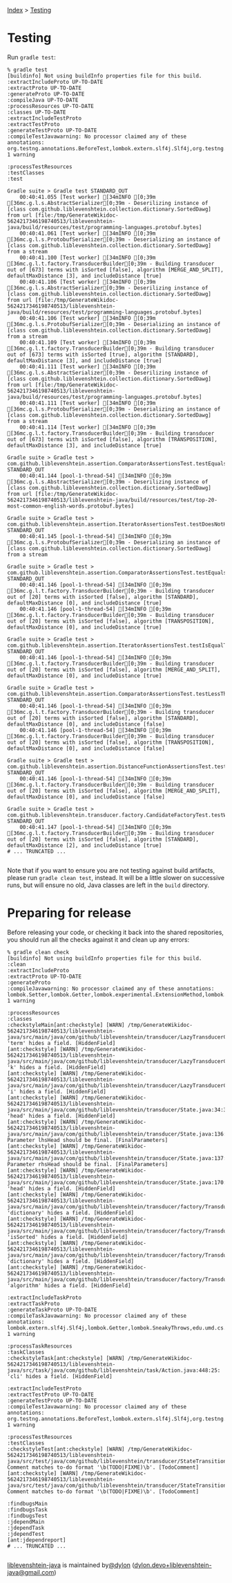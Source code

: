 [Index](index.md) > [Testing](testing.md)

# Testing

Run `gradle test`:

```
% gradle test
[buildinfo] Not using buildInfo properties file for this build.
:extractIncludeProto UP-TO-DATE
:extractProto UP-TO-DATE
:generateProto UP-TO-DATE
:compileJava UP-TO-DATE
:processResources UP-TO-DATE
:classes UP-TO-DATE
:extractIncludeTestProto
:extractTestProto
:generateTestProto UP-TO-DATE
:compileTestJavawarning: No processor claimed any of these annotations: org.testng.annotations.BeforeTest,lombok.extern.slf4j.Slf4j,org.testng.annotations.DataProvider,lombok.Getter,org.testng.annotations.BeforeClass,lombok.RequiredArgsConstructor,org.testng.annotations.BeforeMethod,org.testng.annotations.Test
1 warning

:processTestResources
:testClasses
:test

Gradle suite > Gradle test STANDARD_OUT
    00:40:41.055 [Test worker] [34mINFO [0;39m [36mc.g.l.s.AbstractSerializer[0;39m - Deserilizing instance of [class com.github.liblevenshtein.collection.dictionary.SortedDawg] from url [file:/tmp/GenerateWikidoc-5624217346198740513/liblevenshtein-java/build/resources/test/programming-languages.protobuf.bytes]
    00:40:41.061 [Test worker] [34mINFO [0;39m [36mc.g.l.s.ProtobufSerializer[0;39m - Deserializing an instance of [class com.github.liblevenshtein.collection.dictionary.SortedDawg] from a stream
    00:40:41.100 [Test worker] [34mINFO [0;39m [36mc.g.l.t.factory.TransducerBuilder[0;39m - Building transducer out of [673] terms with isSorted [false], algorithm [MERGE_AND_SPLIT], defaultMaxDistance [3], and includeDistance [true]
    00:40:41.106 [Test worker] [34mINFO [0;39m [36mc.g.l.s.AbstractSerializer[0;39m - Deserilizing instance of [class com.github.liblevenshtein.collection.dictionary.SortedDawg] from url [file:/tmp/GenerateWikidoc-5624217346198740513/liblevenshtein-java/build/resources/test/programming-languages.protobuf.bytes]
    00:40:41.106 [Test worker] [34mINFO [0;39m [36mc.g.l.s.ProtobufSerializer[0;39m - Deserializing an instance of [class com.github.liblevenshtein.collection.dictionary.SortedDawg] from a stream
    00:40:41.109 [Test worker] [34mINFO [0;39m [36mc.g.l.t.factory.TransducerBuilder[0;39m - Building transducer out of [673] terms with isSorted [true], algorithm [STANDARD], defaultMaxDistance [3], and includeDistance [true]
    00:40:41.111 [Test worker] [34mINFO [0;39m [36mc.g.l.s.AbstractSerializer[0;39m - Deserilizing instance of [class com.github.liblevenshtein.collection.dictionary.SortedDawg] from url [file:/tmp/GenerateWikidoc-5624217346198740513/liblevenshtein-java/build/resources/test/programming-languages.protobuf.bytes]
    00:40:41.111 [Test worker] [34mINFO [0;39m [36mc.g.l.s.ProtobufSerializer[0;39m - Deserializing an instance of [class com.github.liblevenshtein.collection.dictionary.SortedDawg] from a stream
    00:40:41.114 [Test worker] [34mINFO [0;39m [36mc.g.l.t.factory.TransducerBuilder[0;39m - Building transducer out of [673] terms with isSorted [false], algorithm [TRANSPOSITION], defaultMaxDistance [3], and includeDistance [true]

Gradle suite > Gradle test > com.github.liblevenshtein.assertion.ComparatorAssertionsTest.testEqualsToAgainstLessThan STANDARD_OUT
    00:40:41.144 [pool-1-thread-54] [34mINFO [0;39m [36mc.g.l.s.AbstractSerializer[0;39m - Deserilizing instance of [class com.github.liblevenshtein.collection.dictionary.SortedDawg] from url [file:/tmp/GenerateWikidoc-5624217346198740513/liblevenshtein-java/build/resources/test/top-20-most-common-english-words.protobuf.bytes]

Gradle suite > Gradle test > com.github.liblevenshtein.assertion.IteratorAssertionsTest.testDoesNotHaveNextAgainstViolation STANDARD_OUT
    00:40:41.145 [pool-1-thread-54] [34mINFO [0;39m [36mc.g.l.s.ProtobufSerializer[0;39m - Deserializing an instance of [class com.github.liblevenshtein.collection.dictionary.SortedDawg] from a stream

Gradle suite > Gradle test > com.github.liblevenshtein.assertion.ComparatorAssertionsTest.testEqualsToAgainstGreaterThan STANDARD_OUT
    00:40:41.146 [pool-1-thread-54] [34mINFO [0;39m [36mc.g.l.t.factory.TransducerBuilder[0;39m - Building transducer out of [20] terms with isSorted [false], algorithm [STANDARD], defaultMaxDistance [0], and includeDistance [true]
    00:40:41.146 [pool-1-thread-54] [34mINFO [0;39m [36mc.g.l.t.factory.TransducerBuilder[0;39m - Building transducer out of [20] terms with isSorted [false], algorithm [TRANSPOSITION], defaultMaxDistance [0], and includeDistance [true]

Gradle suite > Gradle test > com.github.liblevenshtein.assertion.IteratorAssertionsTest.testIsEqualToAgainstTooFewValues STANDARD_OUT
    00:40:41.146 [pool-1-thread-54] [34mINFO [0;39m [36mc.g.l.t.factory.TransducerBuilder[0;39m - Building transducer out of [20] terms with isSorted [false], algorithm [MERGE_AND_SPLIT], defaultMaxDistance [0], and includeDistance [true]

Gradle suite > Gradle test > com.github.liblevenshtein.assertion.ComparatorAssertionsTest.testLessThanAgainstEqualsTo STANDARD_OUT
    00:40:41.146 [pool-1-thread-54] [34mINFO [0;39m [36mc.g.l.t.factory.TransducerBuilder[0;39m - Building transducer out of [20] terms with isSorted [false], algorithm [STANDARD], defaultMaxDistance [0], and includeDistance [false]
    00:40:41.146 [pool-1-thread-54] [34mINFO [0;39m [36mc.g.l.t.factory.TransducerBuilder[0;39m - Building transducer out of [20] terms with isSorted [false], algorithm [TRANSPOSITION], defaultMaxDistance [0], and includeDistance [false]

Gradle suite > Gradle test > com.github.liblevenshtein.assertion.DistanceFunctionAssertionsTest.testHasDistanceAgainstViolation STANDARD_OUT
    00:40:41.146 [pool-1-thread-54] [34mINFO [0;39m [36mc.g.l.t.factory.TransducerBuilder[0;39m - Building transducer out of [20] terms with isSorted [false], algorithm [MERGE_AND_SPLIT], defaultMaxDistance [0], and includeDistance [false]

Gradle suite > Gradle test > com.github.liblevenshtein.transducer.factory.CandidateFactoryTest.testWithDistance STANDARD_OUT
    00:40:41.147 [pool-1-thread-54] [34mINFO [0;39m [36mc.g.l.t.factory.TransducerBuilder[0;39m - Building transducer out of [20] terms with isSorted [false], algorithm [STANDARD], defaultMaxDistance [2], and includeDistance [true]
# ... TRUNCATED ...


```

Note that if you want to ensure you are not testing against build artifacts,
please run `gradle clean test`, instead.  It will be a little slower on
successive runs, but will ensure no old, Java classes are left in the `build`
directory.

# Preparing for release

Before releasing your code, or checking it back into the shared repositories,
you should run all the checks against it and clean up any errors:

```
% gradle clean check
[buildinfo] Not using buildInfo properties file for this build.
:clean
:extractIncludeProto
:extractProto UP-TO-DATE
:generateProto
:compileJavawarning: No processor claimed any of these annotations: lombok.Setter,lombok.Getter,lombok.experimental.ExtensionMethod,lombok.NonNull,lombok.RequiredArgsConstructor,lombok.EqualsAndHashCode,lombok.Value,lombok.extern.slf4j.Slf4j,lombok.Builder,lombok.ToString,lombok.Data,lombok.AllArgsConstructor,lombok.NoArgsConstructor
1 warning

:processResources
:classes
:checkstyleMain[ant:checkstyle] [WARN] /tmp/GenerateWikidoc-5624217346198740513/liblevenshtein-java/src/main/java/com/github/liblevenshtein/transducer/LazyTransducerCollection.java:233:20: 'term' hides a field. [HiddenField]
[ant:checkstyle] [WARN] /tmp/GenerateWikidoc-5624217346198740513/liblevenshtein-java/src/main/java/com/github/liblevenshtein/transducer/LazyTransducerCollection.java:234:17: 'k' hides a field. [HiddenField]
[ant:checkstyle] [WARN] /tmp/GenerateWikidoc-5624217346198740513/liblevenshtein-java/src/main/java/com/github/liblevenshtein/transducer/LazyTransducerCollection.java:235:17: 'i' hides a field. [HiddenField]
[ant:checkstyle] [WARN] /tmp/GenerateWikidoc-5624217346198740513/liblevenshtein-java/src/main/java/com/github/liblevenshtein/transducer/State.java:34:36: 'head' hides a field. [HiddenField]
[ant:checkstyle] [WARN] /tmp/GenerateWikidoc-5624217346198740513/liblevenshtein-java/src/main/java/com/github/liblevenshtein/transducer/State.java:136:7: Parameter lhsHead should be final. [FinalParameters]
[ant:checkstyle] [WARN] /tmp/GenerateWikidoc-5624217346198740513/liblevenshtein-java/src/main/java/com/github/liblevenshtein/transducer/State.java:137:7: Parameter rhsHead should be final. [FinalParameters]
[ant:checkstyle] [WARN] /tmp/GenerateWikidoc-5624217346198740513/liblevenshtein-java/src/main/java/com/github/liblevenshtein/transducer/State.java:170:42: 'head' hides a field. [HiddenField]
[ant:checkstyle] [WARN] /tmp/GenerateWikidoc-5624217346198740513/liblevenshtein-java/src/main/java/com/github/liblevenshtein/transducer/factory/TransducerBuilder.java:102:41: 'dictionary' hides a field. [HiddenField]
[ant:checkstyle] [WARN] /tmp/GenerateWikidoc-5624217346198740513/liblevenshtein-java/src/main/java/com/github/liblevenshtein/transducer/factory/TransducerBuilder.java:103:21: 'isSorted' hides a field. [HiddenField]
[ant:checkstyle] [WARN] /tmp/GenerateWikidoc-5624217346198740513/liblevenshtein-java/src/main/java/com/github/liblevenshtein/transducer/factory/TransducerBuilder.java:124:16: 'dictionary' hides a field. [HiddenField]
[ant:checkstyle] [WARN] /tmp/GenerateWikidoc-5624217346198740513/liblevenshtein-java/src/main/java/com/github/liblevenshtein/transducer/factory/TransducerBuilder.java:241:57: 'algorithm' hides a field. [HiddenField]

:extractIncludeTaskProto
:extractTaskProto
:generateTaskProto UP-TO-DATE
:compileTaskJavawarning: No processor claimed any of these annotations: lombok.extern.slf4j.Slf4j,lombok.Getter,lombok.SneakyThrows,edu.umd.cs.findbugs.annotations.SuppressFBWarnings
1 warning

:processTaskResources
:taskClasses
:checkstyleTask[ant:checkstyle] [WARN] /tmp/GenerateWikidoc-5624217346198740513/liblevenshtein-java/src/task/java/com/github/liblevenshtein/task/Action.java:448:25: 'cli' hides a field. [HiddenField]

:extractIncludeTestProto
:extractTestProto UP-TO-DATE
:generateTestProto UP-TO-DATE
:compileTestJavawarning: No processor claimed any of these annotations: org.testng.annotations.BeforeTest,lombok.extern.slf4j.Slf4j,org.testng.annotations.DataProvider,lombok.Getter,org.testng.annotations.BeforeClass,lombok.RequiredArgsConstructor,org.testng.annotations.BeforeMethod,org.testng.annotations.Test
1 warning

:processTestResources
:testClasses
:checkstyleTest[ant:checkstyle] [WARN] /tmp/GenerateWikidoc-5624217346198740513/liblevenshtein-java/src/test/java/com/github/liblevenshtein/transducer/StateTransitionFunctionTest.java:199: Comment matches to-do format '\b(TODO|FIXME)\b'. [TodoComment]
[ant:checkstyle] [WARN] /tmp/GenerateWikidoc-5624217346198740513/liblevenshtein-java/src/test/java/com/github/liblevenshtein/transducer/StateTransitionFunctionTest.java:236: Comment matches to-do format '\b(TODO|FIXME)\b'. [TodoComment]

:findbugsMain
:findbugsTask
:findbugsTest
:jdependMain
:jdependTask
:jdependTest
[ant:jdependreport] 
# ... TRUNCATED ...


```

[liblevenshtein-java][github-repo] is maintained by[@dylon][github-author] ([dylon.devo+liblevenshtein-java@gmail.com][github-email])

[coursera-automata]: https://class.coursera.org/automata "Jeffrey Ullman (Coursera)"
[coursera-compilers]: https://class.coursera.org/compilers "Alex Aiken (Coursera)"
[coursera-nlp]: https://class.coursera.org/nlp "Dan Jurafsky and Chris Manning (Coursera)"
[damn-cool-algos-levenshtein-automata-2010]: http://blog.notdot.net/2010/07/Damn-Cool-Algorithms-Levenshtein-Automata "Nick Johnson (2010)"
[dict-compress-dawg-2011]: http://stevehanov.ca/blog/index.php?id=115 "Steve Hanov (2011)"
[fast-easy-correct-trie-2011]: http://stevehanov.ca/blog/index.php?id=114 "Steve Hanov (2011)"
[fast-string-correction-2002]: http://citeseerx.ist.psu.edu/viewdoc/summary?doi=10.1.1.16.652 "Klaus Schulz and Stoyan Mihov (2002)"
[incremental-construction-dawg-2000]: http://dl.acm.org/citation.cfm?id=971842 "Jan Daciuk, Bruce W. Watson, Stoyan Mihov, and Richard E. Watson (2000)"
[klaus-schulz]: http://www.cis.uni-muenchen.de/people/schulz.html "Klaus Schulz"
[lucene-fuzzy-2011]: http://blog.mikemccandless.com/2011/03/lucenes-fuzzyquery-is-100-times-faster.html "Michael McCandless (2011)"
[moman]: https://sites.google.com/site/rrettesite/moman "Moman"
[rao-li]: http://www.usca.edu/math/~mathdept/rli/ "Dr. Rao Li"
[stoyan-mihov]: http://www.lml.bas.bg/~stoyan/ "Stoyan Mihov"
[universal-automata-2005]: http://www.fmi.uni-sofia.bg/fmi/logic/theses/mitankin-en.pdf "Petar Nikolaev Mitankin (2005)"
[usca]: http://web.usca.edu/ "University of South Carolina Aiken"

[live-demo]: http://universal-automata.github.io/liblevenshtein/

[github-author]: https://github.com/dylon "Dylon Edwards <dylon.devo+liblevenshtein-java@gmail.com>"
[github-demo]: http://universal-automata.github.io/liblevenshtein/ "liblevenshtein demo"
[github-email]: mailto:dylon.devo+liblevenshtein-java@gmail.com "Dylon Edwards <dylon.devo+liblevenshtein-java@gmail.com>"
[github-repo]: https://github.com/universal-automata/liblevenshtein-java/ "universal-automata/liblevenshtein-java"

[wikipedia-damerau-levenshtein-distance]: https://en.wikipedia.org/wiki/Damerau%E2%80%93Levenshtein_distance "Damerau–Levenshtein distance"
[wikipedia-levenshtein-distance]: https://en.wikipedia.org/wiki/Levenshtein_distance "Levenshtein distance"

[master-branch]: https://github.com/universal-automata/liblevenshtein-java/tree/master
[release-branch]: https://github.com/universal-automata/liblevenshtein-java/tree/release
[release-branch-2.x]: https://github.com/universal-automata/liblevenshtein-java/tree/release-2.x

[wiki]: https://github.com/universal-automata/liblevenshtein-java/blob/gh-pages/docs/wiki/3.0.0-alpha.2/index.md "liblevenshtein 3.0.0-alpha.2 Wiki"
[javadoc]: http://universal-automata.github.io/liblevenshtein-java/docs/javadoc/3.0.0-alpha.2/index.html "liblevenshtein 3.0.0-alpha.2 API"
[tagged-source]: https://github.com/universal-automata/liblevenshtein-java/tree/3.0.0-alpha.2/src "liblevenshtein 3.0.0-alpha.2"

[java-lib]: https://github.com/universal-automata/liblevenshtein-java "liblevenshtein-java"
[java-cli]: https://github.com/universal-automata/liblevenshtein-java-cli "liblevenshtein-java-cli"
[java-cli-readme]: https://github.com/universal-automata/liblevenshtein-java-cli/blob/master/README.md "liblevenshtein-java-cli, README.md"

[javadoc/Iterable]: https://docs.oracle.com/javase/8/docs/api/java/lang/Iterable.html?is-external=true "java.lang.Iterable"
[javadoc/Iterator.next()]: https://docs.oracle.com/javase/8/docs/api/java/util/Iterator.html#next-- "java.util.Iterator.next()"
[javadoc/Iterator]: https://docs.oracle.com/javase/8/docs/api/java/util/Iterator.html "java.util.Iterator"
[javadoc/String]: https://docs.oracle.com/javase/8/docs/api/java/lang/String.html "java.lang.String"

[javadoc/Algorithm.MERGE_AND_SPLIT]: http://universal-automata.github.io/liblevenshtein-java/docs/javadoc/3.0.0-alpha.2/com/github/liblevenshtein/transducer/Algorithm.html#MERGE_AND_SPLIT "Algorithm.MERGE_AND_SPLIT"
[javadoc/Algorithm.STANDARD]: http://universal-automata.github.io/liblevenshtein-java/docs/javadoc/3.0.0-alpha.2/com/github/liblevenshtein/transducer/Algorithm.html#STANDARD "Algorithm.STANDARD"
[javadoc/Algorithm.TRANSPOSITION]: http://universal-automata.github.io/liblevenshtein-java/docs/javadoc/3.0.0-alpha.2/com/github/liblevenshtein/transducer/Algorithm.html#TRANSPOSITION "Algorithm.TRANSPOSITION"
[javadoc/ITransducer.transduce(String)]: http://universal-automata.github.io/liblevenshtein-java/docs/javadoc/3.0.0-alpha.2/com/github/liblevenshtein/transducer/ITransducer.html#transduce-java.lang.String- "ITransducer.transduce(String):Iterable"
[javadoc/ITransducer.transduce(String,int)]: http://universal-automata.github.io/liblevenshtein-java/docs/javadoc/3.0.0-alpha.2/com/github/liblevenshtein/transducer/ITransducer.html#transduce-java.lang.String-int- "ITransducer.transduce(String,int):Iterable"
[javadoc/MemoizedMergeAndSplit.between(String,String)]: http://universal-automata.github.io/liblevenshtein-java/docs/javadoc/3.0.0-alpha.2/com/github/liblevenshtein/distance/MemoizedMergeAndSplit.html "MemoizedMergeAndSplit.between(String,String):int"
[javadoc/MemoizedStandard.between(String,String)]: http://universal-automata.github.io/liblevenshtein-java/docs/javadoc/3.0.0-alpha.2/com/github/liblevenshtein/distance/MemoizedStandard.html "MemoizedStandard.between(String,String):int"
[javadoc/MemoizedTransposition.between(String,String)]: http://universal-automata.github.io/liblevenshtein-java/docs/javadoc/3.0.0-alpha.2/com/github/liblevenshtein/distance/MemoizedTransposition.html "MemoizedTransposition.between(String,String):int"
[javadoc/TransducerBuilder.algorithm(Algorithm)]: http://universal-automata.github.io/liblevenshtein-java/docs/javadoc/3.0.0-alpha.2/com/github/liblevenshtein/transducer/factory/TransducerBuilder.html#algorithm-com.github.liblevenshtein.Algorithm- "TransducerBuilder.algorithm(Algorithm):TransducerBuilder"
[javadoc/TransducerBuilder.build()]: http://universal-automata.github.io/liblevenshtein-java/docs/javadoc/3.0.0-alpha.2/com/github/liblevenshtein/transducer/factory/TransducerBuilder.html#build-- "TransducerBuilder.build():ITransducer"
[javadoc/TransducerBuilder.defaultMaxDistance(int)]: http://universal-automata.github.io/liblevenshtein-java/docs/javadoc/3.0.0-alpha.2/com/github/liblevenshtein/transducer/factory/TransducerBuilder.html#defaultMaxDistance-int- "TransducerBuilder.defaultMaxDistance(int):TransducerBuilder"
[javadoc/TransducerBuilder.dictionary(Collection)]: http://universal-automata.github.io/liblevenshtein-java/docs/javadoc/3.0.0-alpha.2/com/github/liblevenshtein/transducer/factory/TransducerBuilder.html#dictionary-java.util.Collection- "TransducerBuilder.dictionary(Collection):TransducerBuilder"
[javadoc/TransducerBuilder.dictionary(Collection,boolean)]: http://universal-automata.github.io/liblevenshtein-java/docs/javadoc/3.0.0-alpha.2/com/github/liblevenshtein/transducer/factory/TransducerBuilder.html#dictionary-java.util.Collection-boolean- "TransducerBuilder.dictionary(Collection,boolean):TransducerBuilder"
[javadoc/TransducerBuilder.includeDistance(boolean)]: http://universal-automata.github.io/liblevenshtein-java/docs/javadoc/3.0.0-alpha.2/com/github/liblevenshtein/transducer/factory/TransducerBuilder.html#includeDistance-boolean- "TransducerBuilder.includeDistance(boolean):TransducerBuilder"

[src/Candidate]: https://github.com/universal-automata/liblevenshtein-java/blob/master/src/main/java/com/github/liblevenshtein/transducer/Candidate.java "Candidate.java"
[src/ITransducer]: https://github.com/universal-automata/liblevenshtein-java/blob/3.0.0-alpha.2/src/main/java/com/github/liblevenshtein/transducer/factory/TransducerBuilder.java "TransducerBuilder.java"
[src/TransducerBuilder.java]: https://github.com/universal-automata/liblevenshtein-java/blob/3.0.0-alpha.2/src/main/java/com/github/liblevenshtein/transducer/factory/TransducerBuilder.java "TransducerBuilder.java"
[src/build.gradle]: https://github.com/universal-automata/liblevenshtein-java/blob/3.0.0-alpha.2/build.gradle "build.gradle"

[top-20-most-common-english-words.txt]: https://raw.githubusercontent.com/universal-automata/liblevenshtein-java/3.0.0-alpha.2/src/test/resources/top-20-most-common-english-words.txt "top-20-most-common-english-words.txt"
